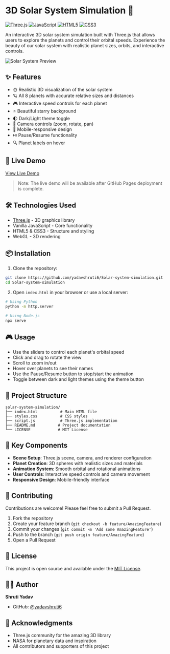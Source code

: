 # 3D Solar System Simulation 🌌

[![Three.js](https://img.shields.io/badge/Three.js-000000?style=for-the-badge&logo=three.js&logoColor=white)](https://threejs.org/)
[![JavaScript](https://img.shields.io/badge/JavaScript-F7DF1E?style=for-the-badge&logo=javascript&logoColor=black)](https://developer.mozilla.org/en-US/docs/Web/JavaScript)
[![HTML5](https://img.shields.io/badge/HTML5-E34F26?style=for-the-badge&logo=html5&logoColor=white)](https://developer.mozilla.org/en-US/docs/Web/HTML)
[![CSS3](https://img.shields.io/badge/CSS3-1572B6?style=for-the-badge&logo=css3&logoColor=white)](https://developer.mozilla.org/en-US/docs/Web/CSS)

An interactive 3D solar system simulation built with Three.js that allows users to explore the planets and control their orbital speeds. Experience the beauty of our solar system with realistic planet sizes, orbits, and interactive controls.

![Solar System Preview](preview.gif)

## ✨ Features

- 🌞 Realistic 3D visualization of the solar system
- 🪐 All 8 planets with accurate relative sizes and distances
- 🎮 Interactive speed controls for each planet
- ⭐ Beautiful starry background
- 🌓 Dark/Light theme toggle
- 🎥 Camera controls (zoom, rotate, pan)
- 📱 Mobile-responsive design
- ⏯️ Pause/Resume functionality
- 🔍 Planet labels on hover

## 🚀 Live Demo

[View Live Demo](https://yadavshruti6.github.io/Solar-system-simulation/)

> Note: The live demo will be available after GitHub Pages deployment is complete.

## 🛠️ Technologies Used

- [Three.js](https://threejs.org/) - 3D graphics library
- Vanilla JavaScript - Core functionality
- HTML5 & CSS3 - Structure and styling
- WebGL - 3D rendering

## 📦 Installation

1. Clone the repository:
```bash
git clone https://github.com/yadavshruti6/Solar-system-simulation.git
cd Solar-system-simulation
```

2. Open `index.html` in your browser or use a local server:
```bash
# Using Python
python -m http.server

# Using Node.js
npx serve
```

## 🎮 Usage

- Use the sliders to control each planet's orbital speed
- Click and drag to rotate the view
- Scroll to zoom in/out
- Hover over planets to see their names
- Use the Pause/Resume button to stop/start the animation
- Toggle between dark and light themes using the theme button

## 📁 Project Structure

```
solar-system-simulation/
├── index.html          # Main HTML file
├── styles.css          # CSS styles
├── script.js           # Three.js implementation
├── README.md          # Project documentation
└── LICENSE            # MIT License
```

## 🎯 Key Components

- **Scene Setup**: Three.js scene, camera, and renderer configuration
- **Planet Creation**: 3D spheres with realistic sizes and materials
- **Animation System**: Smooth orbital and rotational animations
- **User Controls**: Interactive speed controls and camera movement
- **Responsive Design**: Mobile-friendly interface

## 🤝 Contributing

Contributions are welcome! Please feel free to submit a Pull Request.

1. Fork the repository
2. Create your feature branch (`git checkout -b feature/AmazingFeature`)
3. Commit your changes (`git commit -m 'Add some AmazingFeature'`)
4. Push to the branch (`git push origin feature/AmazingFeature`)
5. Open a Pull Request

## 📝 License

This project is open source and available under the [MIT License](LICENSE).

## 👩‍💻 Author

**Shruti Yadav**
- GitHub: [@yadavshruti6](https://github.com/yadavshruti6)

## 🙏 Acknowledgments

- Three.js community for the amazing 3D library
- NASA for planetary data and inspiration
- All contributors and supporters of this project 